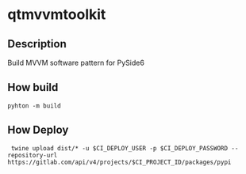 # qtmvvmtoolkit

## Description

Build MVVM software pattern for PySide6

## How build

```pwsh
pyhton -m build
```

## How Deploy

```
 twine upload dist/* -u $CI_DEPLOY_USER -p $CI_DEPLOY_PASSWORD --repository-url https://gitlab.com/api/v4/projects/$CI_PROJECT_ID/packages/pypi
```
